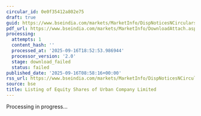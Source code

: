 ```yaml
---
circular_id: 0e0f35412a802e75
draft: true
guid: https://www.bseindia.com/markets/MarketInfo/DispNoticesNCirculars.aspx?Noticeid={A00A92F9-A3EE-4CD4-931A-AB89D3F7E3B7}&noticeno=20250916-16&dt=09/16/2025&icount=16&totcount=79&flag=0
pdf_url: https://www.bseindia.com/markets/MarketInfo/DownloadAttach.aspx?id=20250916-16&attachedId=
processing:
  attempts: 1
  content_hash: ''
  processed_at: '2025-09-16T18:52:53.986944'
  processor_version: '2.0'
  stage: download_failed
  status: failed
published_date: '2025-09-16T08:58:16+00:00'
rss_url: https://www.bseindia.com/markets/MarketInfo/DispNoticesNCirculars.aspx?Noticeid={A00A92F9-A3EE-4CD4-931A-AB89D3F7E3B7}&noticeno=20250916-16&dt=09/16/2025&icount=16&totcount=79&flag=0
source: bse
title: Listing of Equity Shares of Urban Company Limited
---
```


Processing in progress...